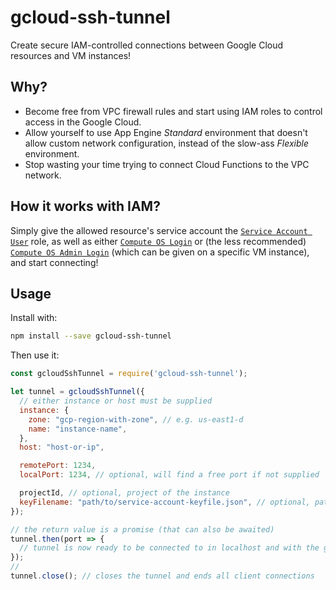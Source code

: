 # gcloud-ssh-tunnel

Create secure IAM-controlled connections between Google Cloud resources and VM instances!

## Why?

* Become free from VPC firewall rules and start using IAM roles to control access in the Google Cloud.
* Allow yourself to use App Engine *Standard* environment that doesn't allow custom network configuration,
  instead of the slow-ass *Flexible* environment.
* Stop wasting your time trying to connect Cloud Functions to the VPC network.

## How it works with IAM?

Simply give the allowed resource's service account the [`Service Account User`](https://cloud.google.com/compute/docs/access/iam#iam.serviceAccountUser) role,
as well as either [`Compute OS Login`](https://cloud.google.com/compute/docs/access/iam#compute.osLogin)
or (the less recommended) [`Compute OS Admin Login`](https://cloud.google.com/compute/docs/access/iam#compute.osAdminLogin)
(which can be given on a specific VM instance), and start connecting!

## Usage

Install with:

```bash
npm install --save gcloud-ssh-tunnel
```

Then use it:

```javascript
const gcloudSshTunnel = require('gcloud-ssh-tunnel');

let tunnel = gcloudSshTunnel({
  // either instance or host must be supplied
  instance: {
    zone: "gcp-region-with-zone", // e.g. us-east1-d
    name: "instance-name",
  },
  host: "host-or-ip",

  remotePort: 1234,
  localPort: 1234, // optional, will find a free port if not supplied

  projectId, // optional, project of the instance
  keyFilename: "path/to/service-account-keyfile.json", // optional, path to service account's keyfile
});

// the return value is a promise (that can also be awaited)
tunnel.then(port => {
  // tunnel is now ready to be connected to in localhost and with the given port!
});
// 
tunnel.close(); // closes the tunnel and ends all client connections
```
